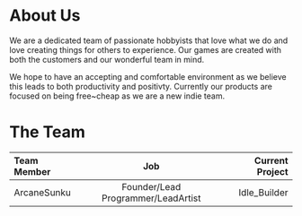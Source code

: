 # About Us

We are a dedicated team of passionate hobbyists that love what we do and love creating things for others to experience.
Our games are created with both the customers and our wonderful team in mind. 

We hope to have an accepting and comfortable environment as we believe this leads to both productivity and positivty.
Currently our products are focused on being free~cheap as we are a new indie team.

# The Team

| Team Member | Job | Current Project |
| :------------------- | :----------: | ----------: |
| ArcaneSunku | Founder/Lead Programmer/LeadArtist | Idle_Builder |
